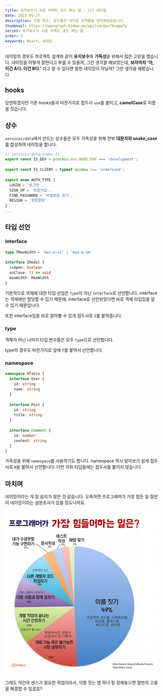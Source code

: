 ```yaml
---
title: 유지보수가 쉬운 리액트 코드 짜는 법 - (2) 네이밍
date: 2022-05-27
description: 각종 변수, 상수들의 네이밍 규칙들을 정리해보았습니다.
thumbnail: https://opengraph.kidow.me/api?id=5pvfkcqqo7y
series: 유지보수가 쉬운 리액트 코드 짜는 법
order: 2
keywords: React, 네이밍
---
```


네이밍의 경우도 프로젝트 설계와 같이 **유지보수**와 **가독성**을 위해서 많은 고민을 했습니다. 네이밍을 어떻게 잘한다고 부를 수 있을까, 그런 생각을 해보았는데, **보자마자 '아, 이건 A다. 이건 B다.'** 라고 알 수 있다면 잘한 네이밍이 아닐까? 그런 생각을 해봤습니다.

## hooks

당연하겠지만 기존 hooks들과 마찬가지로 접두사 `use`를 붙이고, **camelCase**로 이름을 짓습니다.

## 상수

`services/data`에서 만드는 상수들은 모두 가독성을 위해 전부 **대문자와 snake_case**를 합성하여 네이밍을 합니다.

```typescript
// services/data/index.ts
export const IS_DEV = process.env.NODE_ENV === 'development';

export const IS_CLIENT = typeof window !== 'undefined';

export enum AUTH_TYPE {
  LOGIN = '로그인',
  SIGN_UP = '회원가입',
  FIND_PASSWORD = '비밀번호 찾기',
  RESIGN = '회원탈퇴'
}
...
```

## 타입 선언

### interface

```typescript
type TMaxWidth = 'max-w-xs' | 'max-w-sm'

interface IModal {
  isOpen: boolean
  onClose: () => void
  maxWidth: MaxWidth
}
```

기본적으로 객체에 대한 타입 선업은 `type`이 아닌 `interface`로 선언합니다. interface는 객체에만 할당할 수 있기 때문에, interface로 선언되었다면 바로 객체 타입임을 알 수 있기 때문입니다.

또한 interface임을 바로 알아볼 수 있게 접두사로 `I`를 붙여줍니다.

### type

객체가 아닌 나머지 타입 변수들은 모두 `type`으로 선언합니다.

type의 경우도 마찬가지로 앞에 `T`를 붙여서 선언합니다.

### namespace

```typescript
namespace NTable {
  interface User {
    id: string
    name: string
  }

  interface Post {
    id: string
    title: string
  }

  interface Comment {
    id: number
    content: string
  }
}
```

가독성을 위해 `namespace`를 사용하기도 합니다. namespace 역시 알아보기 쉽게 접두사로 `N`을 붙여서 선언합니다. 다만 하위 타입들에는 접두사를 붙이지 않습니다.

## 마치며

네이밍이라는 게 참 쉽지가 않은 것 같습니다. 오죽하면 프로그래머가 가장 힘든 일 절반이 네이밍이라는 설문조사가 있을 정도니까요.

![네이밍이 절반...](quora.jpg)

그래도 약간의 센스가 필요한 작업이라서, 이름 짓는 법 하나 잘 정해놓으면 절반의 고충을 해결할 수 있겠죠?
